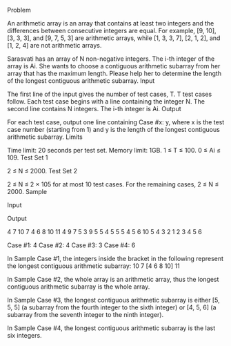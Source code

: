 Problem

An arithmetic array is an array that contains at least two integers and the differences between consecutive integers are equal. For example, [9, 10], [3, 3, 3], and [9, 7, 5, 3] are arithmetic arrays, while [1, 3, 3, 7], [2, 1, 2], and [1, 2, 4] are not arithmetic arrays.

Sarasvati has an array of N non-negative integers. The i-th integer of the array is Ai. She wants to choose a contiguous arithmetic subarray from her array that has the maximum length. Please help her to determine the length of the longest contiguous arithmetic subarray.
Input

The first line of the input gives the number of test cases, T. T test cases follow. Each test case begins with a line containing the integer N. The second line contains N integers. The i-th integer is Ai.
Output

For each test case, output one line containing Case #x: y, where x is the test case number (starting from 1) and y is the length of the longest contiguous arithmetic subarray.
Limits

Time limit: 20 seconds per test set.
Memory limit: 1GB.
1 ≤ T ≤ 100.
0 ≤ Ai ≤ 109.
Test Set 1

2 ≤ N ≤ 2000.
Test Set 2

2 ≤ N ≤ 2 × 105 for at most 10 test cases.
For the remaining cases, 2 ≤ N ≤ 2000.
Sample

Input
  	
Output
 

4
7
10 7 4 6 8 10 11
4
9 7 5 3
9
5 5 4 5 5 5 4 5 6
10
5 4 3 2 1 2 3 4 5 6

  

	

Case #1: 4
Case #2: 4
Case #3: 3
Case #4: 6

  

In Sample Case #1, the integers inside the bracket in the following represent the longest contiguous arithmetic subarray: 10 7 [4 6 8 10] 11

In Sample Case #2, the whole array is an arithmetic array, thus the longest contiguous arithmetic subarray is the whole array.

In Sample Case #3, the longest contiguous arithmetic subarray is either [5, 5, 5] (a subarray from the fourth integer to the sixth integer) or [4, 5, 6] (a subarray from the seventh integer to the ninth integer).

In Sample Case #4, the longest contiguous arithmetic subarray is the last six integers. 